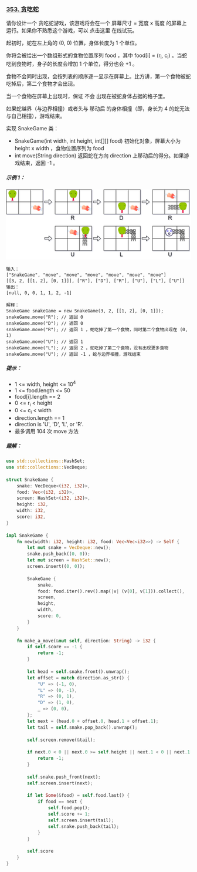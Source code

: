 ### [353. 贪吃蛇](https://leetcode.cn/problems/design-snake-game/)
请你设计一个 贪吃蛇游戏，该游戏将会在一个 屏幕尺寸 = 宽度 x 高度 的屏幕上运行。如果你不熟悉这个游戏，可以 点击这里 在线试玩。

起初时，蛇在左上角的 (0, 0) 位置，身体长度为 1 个单位。

你将会被给出一个数组形式的食物位置序列 food ，其中 food[i] = (r<sub>i</sub>, c<sub>i</sub>) 。当蛇吃到食物时，身子的长度会增加 1 个单位，得分也会 +1 。

食物不会同时出现，会按列表的顺序逐一显示在屏幕上。比方讲，第一个食物被蛇吃掉后，第二个食物才会出现。

当一个食物在屏幕上出现时，保证 不会 出现在被蛇身体占据的格子里。

如果蛇越界（与边界相撞）或者头与 移动后 的身体相撞（即，身长为 4 的蛇无法与自己相撞），游戏结束。

实现 SnakeGame 类：

- SnakeGame(int width, int height, int[][] food) 初始化对象，屏幕大小为 height x width ，食物位置序列为 food
- int move(String direction) 返回蛇在方向 direction 上移动后的得分。如果游戏结束，返回 -1 。

##### 示例 1：
![img.png](img.png)
```
输入：
["SnakeGame", "move", "move", "move", "move", "move", "move"]
[[3, 2, [[1, 2], [0, 1]]], ["R"], ["D"], ["R"], ["U"], ["L"], ["U"]]
输出：
[null, 0, 0, 1, 1, 2, -1]

解释：
SnakeGame snakeGame = new SnakeGame(3, 2, [[1, 2], [0, 1]]);
snakeGame.move("R"); // 返回 0
snakeGame.move("D"); // 返回 0
snakeGame.move("R"); // 返回 1 ，蛇吃掉了第一个食物，同时第二个食物出现在 (0, 1)
snakeGame.move("U"); // 返回 1
snakeGame.move("L"); // 返回 2 ，蛇吃掉了第二个食物，没有出现更多食物
snakeGame.move("U"); // 返回 -1 ，蛇与边界相撞，游戏结束
```

##### 提示：
- 1 <= width, height <= 10<sup>4</sup>
- 1 <= food.length <= 50
- food[i].length == 2
- 0 <= r<sub>i</sub> < height
- 0 <= c<sub>i</sub> < width
- direction.length == 1
- direction is 'U', 'D', 'L', or 'R'.
- 最多调用 104 次 move 方法

##### 题解：
```rust
use std::collections::HashSet;
use std::collections::VecDeque;

struct SnakeGame {
    snake: VecDeque<(i32, i32)>,
    food: Vec<(i32, i32)>,
    screen: HashSet<(i32, i32)>,
    height: i32,
    width: i32,
    score: i32,
}

impl SnakeGame {
    fn new(width: i32, height: i32, food: Vec<Vec<i32>>) -> Self {
        let mut snake = VecDeque::new();
        snake.push_back((0, 0));
        let mut screen = HashSet::new();
        screen.insert((0, 0));

        SnakeGame {
            snake,
            food: food.iter().rev().map(|v| (v[0], v[1])).collect(),
            screen,
            height,
            width,
            score: 0,
        }
    }

    fn make_a_move(&mut self, direction: String) -> i32 {
        if self.score == -1 {
            return -1;
        }

        let head = self.snake.front().unwrap();
        let offset = match direction.as_str() {
            "U" => (-1, 0),
            "L" => (0, -1),
            "R" => (0, 1),
            "D" => (1, 0),
            _ => (0, 0),
        };
        let next = (head.0 + offset.0, head.1 + offset.1);
        let tail = self.snake.pop_back().unwrap();

        self.screen.remove(&tail);

        if next.0 < 0 || next.0 >= self.height || next.1 < 0 || next.1 >= self.width || self.screen.contains(&next) {
            return -1;
        }

        self.snake.push_front(next);
        self.screen.insert(next);

        if let Some(&food) = self.food.last() {
            if food == next {
                self.food.pop();
                self.score += 1;
                self.screen.insert(tail);
                self.snake.push_back(tail);
            }
        }

        self.score
    }
}

```
